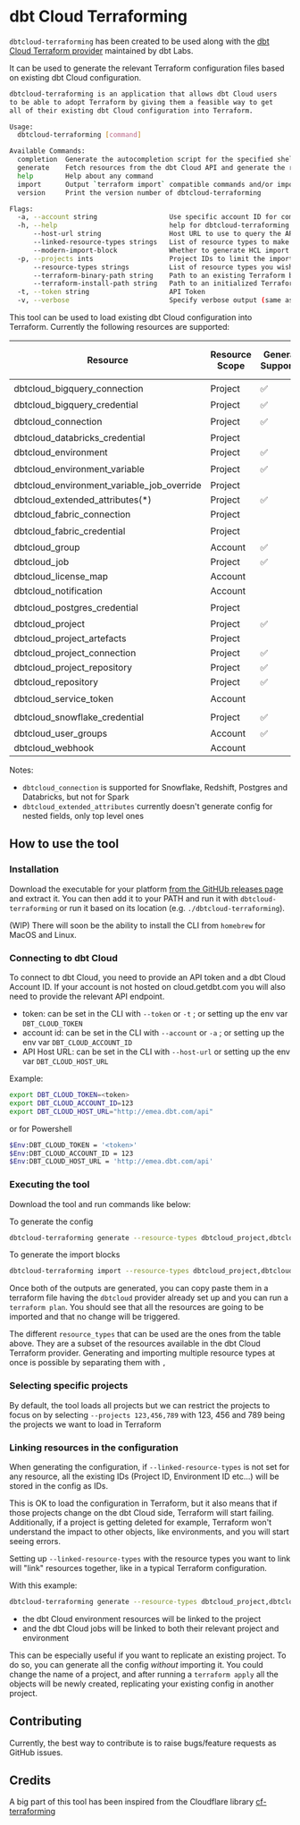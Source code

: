 # dbt Cloud Terraforming

`dbtcloud-terraforming` has been created to be used along with the [dbt Cloud Terraform provider](https://registry.terraform.io/providers/dbt-labs/dbtcloud/latest) maintained by dbt Labs.

It can be used to generate the relevant Terraform configuration files based on existing dbt Cloud configuration.

```sh
dbtcloud-terraforming is an application that allows dbt Cloud users
to be able to adopt Terraform by giving them a feasible way to get
all of their existing dbt Cloud configuration into Terraform.

Usage:
  dbtcloud-terraforming [command]

Available Commands:
  completion  Generate the autocompletion script for the specified shell
  generate    Fetch resources from the dbt Cloud API and generate the respective Terraform stanzas
  help        Help about any command
  import      Output `terraform import` compatible commands and/or import blocks (require terraform >= 1.5) in order to import resources into state
  version     Print the version number of dbtcloud-terraforming

Flags:
  -a, --account string                  Use specific account ID for commands
  -h, --help                            help for dbtcloud-terraforming
      --host-url string                 Host URL to use to query the API, includes the /api part
      --linked-resource-types strings   List of resource types to make dependencies links to instead of using IDs. Can be set to all for linking all resources.
      --modern-import-block             Whether to generate HCL import blocks for generated resources instead of terraform import compatible CLI commands. This is only compatible with Terraform 1.5+
  -p, --projects ints                   Project IDs to limit the import for
      --resource-types strings          List of resource types you wish to generate
      --terraform-binary-path string    Path to an existing Terraform binary (otherwise, one will be downloaded)
      --terraform-install-path string   Path to an initialized Terraform working directory (default ".")
  -t, --token string                    API Token
  -v, --verbose                         Specify verbose output (same as setting log level to debug)
```

This tool can be used to load existing dbt Cloud configuration into Terraform. Currently the following resources are supported:

| Resource                                   | Resource Scope | Generate Supported | Import Supported | Requires manual setup |
| ------------------------------------------ | -------------- | ------------------ | ---------------- | --------------------- |
| dbtcloud_bigquery_connection               | Project        | ✅                 | ✅               | 🔒                    |
| dbtcloud_bigquery_credential               | Project        | ✅                 | ✅               |                       |
| dbtcloud_connection                        | Project        | ✅                 | ✅               | 🔒*                   |
| dbtcloud_databricks_credential             | Project        |                    |                  |                       |
| dbtcloud_environment                       | Project        | ✅                 | ✅               |                       |
| dbtcloud_environment_variable              | Project        | ✅                 | ✅               | 🔒*                    |
| dbtcloud_environment_variable_job_override | Project        |                    |                  |                       |
| dbtcloud_extended_attributes(*)            | Project        | ✅                 | ✅               |                       |
| dbtcloud_fabric_connection                 | Project        |                    |                  |                       |
| dbtcloud_fabric_credential                 | Project        |                    |                  | 🔒                    |
| dbtcloud_group                             | Account        | ✅                 | ✅               |                       |
| dbtcloud_job                               | Project        | ✅                 | ✅               |                       |
| dbtcloud_license_map                       | Account        |                    |                  |                       |
| dbtcloud_notification                      | Account        |                    |                  |                       |
| dbtcloud_postgres_credential               | Project        |                    |                  | 🔒*                   |
| dbtcloud_project                           | Project        | ✅                 | ✅               |                       |
| dbtcloud_project_artefacts                 | Project        |                    |                  |                       |
| dbtcloud_project_connection                | Project        | ✅                 | ✅               |                       |
| dbtcloud_project_repository                | Project        | ✅                 | ✅               |                       |
| dbtcloud_repository                        | Project        | ✅                 | ✅               |                       |
| dbtcloud_service_token                     | Account        |                    |                  | 🔒                    |
| dbtcloud_snowflake_credential              | Project        | ✅                 | ✅               | 🔒                    |
| dbtcloud_user_groups                       | Account        | ✅                 | ✅               |                       |
| dbtcloud_webhook                           | Account        |                    |                  |                       |

Notes:

- `dbtcloud_connection` is supported for Snowflake, Redshift, Postgres and Databricks, but not for Spark
- `dbtcloud_extended_attributes` currently doesn't generate config for nested fields, only top level ones

## How to use the tool

### Installation

Download the executable for your platform [from the GitHUb releases page](https://github.com/dbt-labs/dbtcloud-terraforming/releases/tag/v0.2.0) and extract it.
You can then add it to your PATH and run it with `dbtcloud-terraforming` or run it based on its location (e.g. `./dbtcloud-terraforming`).

(WIP) There will soon be the ability to install the CLI from `homebrew` for MacOS and Linux.

### Connecting to dbt Cloud

To connect to dbt Cloud, you need to provide an API token and a dbt Cloud Account ID. If your account is not hosted on cloud.getdbt.com you will also need to provide the relevant API endpoint.

- token: can be set in the CLI with `--token` or `-t` ; or setting up the env var `DBT_CLOUD_TOKEN`
- account id: can be set in the CLI with `--account` or `-a` ; or setting up the env var `DBT_CLOUD_ACCOUNT_ID`
- API Host URL: can be set in the CLI with `--host-url` or setting up the env var `DBT_CLOUD_HOST_URL`

Example:

```sh
export DBT_CLOUD_TOKEN=<token>
export DBT_CLOUD_ACCOUNT_ID=123
export DBT_CLOUD_HOST_URL="http://emea.dbt.com/api"
```

or for Powershell

```sh
$Env:DBT_CLOUD_TOKEN = '<token>'
$Env:DBT_CLOUD_ACCOUNT_ID = 123
$Env:DBT_CLOUD_HOST_URL = 'http://emea.dbt.com/api'
```

### Executing the tool

Download the tool and run commands like below:

To generate the config

```sh
dbtcloud-terraforming generate --resource-types dbtcloud_project,dbtcloud_environment,dbtcloud_job --linked-resource-types dbtcloud_project,dbtcloud_environment
```

To generate the import blocks

```sh
dbtcloud-terraforming import --resource-types dbtcloud_project,dbtcloud_environment,dbtcloud_job --modern-import-block
```

Once both of the outputs are generated, you can copy paste them in a terraform file having the `dbtcloud` provider already set up and you can run a `terraform plan`.
You should see that all the resources are going to be imported and that no change will be triggered.

The different `resource_types` that can be used are the ones from the table above. They are a subset of the resources available in the dbt Cloud Terraform provider.
Generating and importing multiple resource types at once is possible by separating them with `,`

### Selecting specific projects

By default, the tool loads all projects but we can restrict the projects to focus on by selecting `--projects 123,456,789` with 123, 456 and 789 being the projects we want to load in Terraform

### Linking resources in the configuration

When generating the configuration, if `--linked-resource-types` is not set for any resource, all the existing IDs (Project ID, Environment ID etc...) will be stored in the config as IDs.

This is OK to load the configuration in Terraform, but it also means that if those projects change on the dbt Cloud side, Terraform will start failing.
Additionally, if a project is getting deleted for example, Terraform won't understand the impact to other objects, like environments, and you will start seeing errors.

Setting up `--linked-resource-types` with the resource types you want to link will "link" resources together, like in a typical Terraform configuration.

With this example:

```sh
dbtcloud-terraforming generate --resource-types dbtcloud_project,dbtcloud_environment,dbtcloud_job --linked-resource-types dbtcloud_project,dbtcloud_environment
```

- the dbt Cloud environment resources will be linked to the project
- and the dbt Cloud jobs will be linked to both their relevant project and environment

This can be especially useful if you want to replicate an existing project. To do so, you can generate all the config *without* importing it. You could change the name of a project, and after running a `terraform apply` all the objects will be newly created, replicating your existing config in another project.

## Contributing

Currently, the best way to contribute is to raise bugs/feature requests as GitHub issues.

## Credits

A big part of this tool has been inspired from the Cloudflare library [cf-terraforming](https://github.com/cloudflare/cf-terraforming/tree/master)
